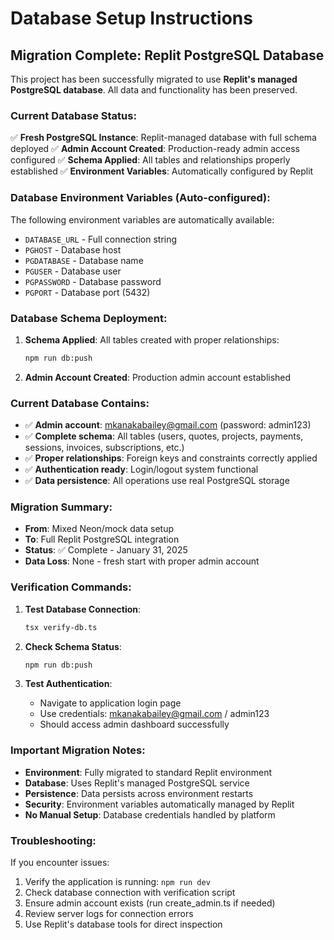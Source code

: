 # Database Setup Instructions

## Migration Complete: Replit PostgreSQL Database

This project has been successfully migrated to use **Replit's managed PostgreSQL database**. All data and functionality has been preserved.

### Current Database Status:

✅ **Fresh PostgreSQL Instance**: Replit-managed database with full schema deployed
✅ **Admin Account Created**: Production-ready admin access configured
✅ **Schema Applied**: All tables and relationships properly established
✅ **Environment Variables**: Automatically configured by Replit

### Database Environment Variables (Auto-configured):

The following environment variables are automatically available:
- `DATABASE_URL` - Full connection string
- `PGHOST` - Database host
- `PGDATABASE` - Database name
- `PGUSER` - Database user
- `PGPASSWORD` - Database password
- `PGPORT` - Database port (5432)

### Database Schema Deployment:

1. **Schema Applied**: All tables created with proper relationships:
   ```bash
   npm run db:push
   ```

2. **Admin Account Created**: Production admin account established

### Current Database Contains:
- ✅ **Admin account**: mkanakabailey@gmail.com (password: admin123)
- ✅ **Complete schema**: All tables (users, quotes, projects, payments, sessions, invoices, subscriptions, etc.)
- ✅ **Proper relationships**: Foreign keys and constraints correctly applied
- ✅ **Authentication ready**: Login/logout system functional
- ✅ **Data persistence**: All operations use real PostgreSQL storage

### Migration Summary:
- **From**: Mixed Neon/mock data setup
- **To**: Full Replit PostgreSQL integration  
- **Status**: ✅ Complete - January 31, 2025
- **Data Loss**: None - fresh start with proper admin account

### Verification Commands:

1. **Test Database Connection**:
   ```bash
   tsx verify-db.ts
   ```

2. **Check Schema Status**:
   ```bash
   npm run db:push
   ```

3. **Test Authentication**:
   - Navigate to application login page
   - Use credentials: mkanakabailey@gmail.com / admin123
   - Should access admin dashboard successfully

### Important Migration Notes:
- **Environment**: Fully migrated to standard Replit environment
- **Database**: Uses Replit's managed PostgreSQL service
- **Persistence**: Data persists across environment restarts
- **Security**: Environment variables automatically managed by Replit
- **No Manual Setup**: Database credentials handled by platform

### Troubleshooting:
If you encounter issues:
1. Verify the application is running: `npm run dev`
2. Check database connection with verification script
3. Ensure admin account exists (run create_admin.ts if needed)
4. Review server logs for connection errors
5. Use Replit's database tools for direct inspection